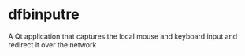 dfbinputre
==========

A Qt application that captures the local mouse and keyboard input and redirect it over the network